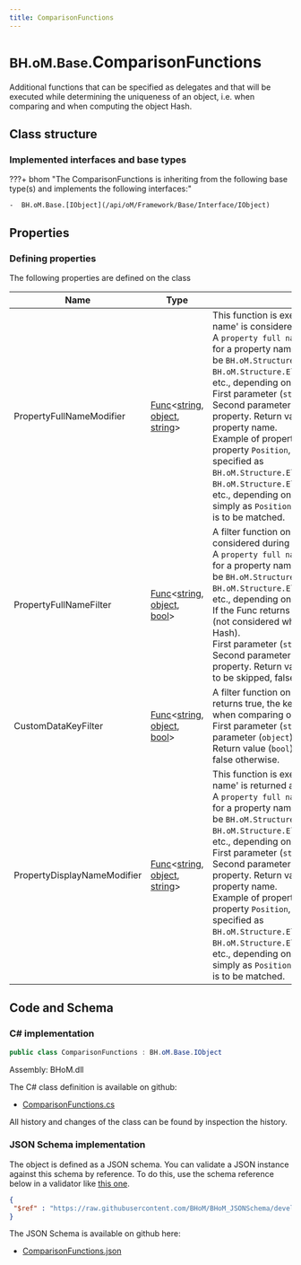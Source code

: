 ```yaml
---
title: ComparisonFunctions
---
```


# <small>BH.oM.Base.</small>**ComparisonFunctions**

Additional functions that can be specified as delegates and that will be executed while determining the uniqueness of an object, i.e. when comparing and when computing the object Hash.

## Class structure

### Implemented interfaces and base types

???+ bhom "The ComparisonFunctions is inheriting from the following base type(s) and implements the following interfaces:"

    -  BH.oM.Base.[IObject](/api/oM/Framework/Base/Interface/IObject)


## Properties



### Defining properties

The following properties are defined on the class

| Name             | Type             | Description      | Quantity         |
|------------------|------------------|------------------|------------------|
| PropertyFullNameModifier | [Func](https://learn.microsoft.com/en-us/dotnet/api/System.Func-3?view=netstandard-2.0)&lt;[string](https://learn.microsoft.com/en-us/dotnet/api/System.String?view=netstandard-2.0), [object](https://learn.microsoft.com/en-us/dotnet/api/System.Object?view=netstandard-2.0), [string](https://learn.microsoft.com/en-us/dotnet/api/System.String?view=netstandard-2.0)&gt; | This function is executed every time a 'property full name' is considered, and it modifies it.<br>A `property full name` is the full property path, e.g. for a property named `Position`, the full name could be `BH.oM.Structure.Elements.Node.Position` or `BH.oM.Structure.Elements.Bar.StartNode.Position`, etc., depending on the object being considered.<br>First parameter (`string`): property full name. Second parameter (`object`): the object holding this property. Return value (`string`): the modified property name.<br>Example of property path: if interested in the property `Position`, the property path can be specified as `BH.oM.Structure.Elements.Node.Position` or `BH.oM.Structure.Elements.Bar.StartNode.Position`, etc., depending on the object being considered, or simply as `Position` if any property named as such is to be matched. | - |
| PropertyFullNameFilter | [Func](https://learn.microsoft.com/en-us/dotnet/api/System.Func-3?view=netstandard-2.0)&lt;[string](https://learn.microsoft.com/en-us/dotnet/api/System.String?view=netstandard-2.0), [object](https://learn.microsoft.com/en-us/dotnet/api/System.Object?view=netstandard-2.0), [bool](https://learn.microsoft.com/en-us/dotnet/api/System.Boolean?view=netstandard-2.0)&gt; | A filter function on each 'property full name' being considered during comparison.<br>A `property full name` is the full property path, e.g. for a property named `Position`, the full name could be `BH.oM.Structure.Elements.Node.Position` or `BH.oM.Structure.Elements.Bar.StartNode.Position`, etc., depending on the object being considered.<br>If the Func returns true, the property is skipped (not considered when comparing or computing the Hash).<br>First parameter (`string`): property full name. Second parameter (`object`): the object holding this property. Return value (`bool`): true if the property is to be skipped, false otherwise. | - |
| CustomDataKeyFilter | [Func](https://learn.microsoft.com/en-us/dotnet/api/System.Func-3?view=netstandard-2.0)&lt;[string](https://learn.microsoft.com/en-us/dotnet/api/System.String?view=netstandard-2.0), [object](https://learn.microsoft.com/en-us/dotnet/api/System.Object?view=netstandard-2.0), [bool](https://learn.microsoft.com/en-us/dotnet/api/System.Boolean?view=netstandard-2.0)&gt; | A filter function on CustomData keys. If the Func returns true, the key is skipped (not considered when comparing or computing the Hash).<br>First parameter (`string`): Custom Data key. Second parameter (`object`): the CustomData dictionary. Return value (`bool`): true if the key is to be skipped, false otherwise. | - |
| PropertyDisplayNameModifier | [Func](https://learn.microsoft.com/en-us/dotnet/api/System.Func-3?view=netstandard-2.0)&lt;[string](https://learn.microsoft.com/en-us/dotnet/api/System.String?view=netstandard-2.0), [object](https://learn.microsoft.com/en-us/dotnet/api/System.Object?view=netstandard-2.0), [string](https://learn.microsoft.com/en-us/dotnet/api/System.String?view=netstandard-2.0)&gt; | This function is executed before a 'property full name' is returned as a difference, and it modifies it.<br>A `property full name` is the full property path, e.g. for a property named `Position`, the full name could be `BH.oM.Structure.Elements.Node.Position` or `BH.oM.Structure.Elements.Bar.StartNode.Position`, etc., depending on the object being considered.<br>First parameter (`string`): property full name. Second parameter (`object`): the object holding this property. Return value (`string`): the modified property name.<br>Example of property path: if interested in the property `Position`, the property path can be specified as `BH.oM.Structure.Elements.Node.Position` or `BH.oM.Structure.Elements.Bar.StartNode.Position`, etc., depending on the object being considered, or simply as `Position` if any property named as such is to be matched. | - |


## Code and Schema

### C# implementation

``` C# title="C#"
public class ComparisonFunctions : BH.oM.Base.IObject
```

Assembly: BHoM.dll

The C# class definition is available on github:

- [ComparisonFunctions.cs](https://github.com/BHoM/BHoM/blob/develop/BHoM/ComparisonFunctions.cs)

All history and changes of the class can be found by inspection the history.
### JSON Schema implementation

The object is defined as a JSON schema. You can validate a JSON instance against this schema by reference. To do this, use the schema reference below in a validator like [this one](https://www.jsonschemavalidator.net/).

``` json title="JSON Schema"
{
 "$ref" : "https://raw.githubusercontent.com/BHoM/BHoM_JSONSchema/develop/BHoM/ComparisonFunctions.json"
}
```

The JSON Schema is available on github here:

- [ComparisonFunctions.json](https://github.com/BHoM/BHoM_JSONSchema/blob/develop/BHoM/ComparisonFunctions.json)

